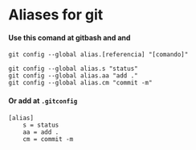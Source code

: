 # Aliases for git

#### Use this comand at gitbash and and
`git config --global alias.[referencia] "[comando]"`
```
git config --global alias.s "status"
git config --global alias.aa "add ."
git config --global alias.cm "commit -m"
```
#### Or add at `.gitconfig`
```
[alias]
	s = status
	aa = add .
	cm = commit -m
```
